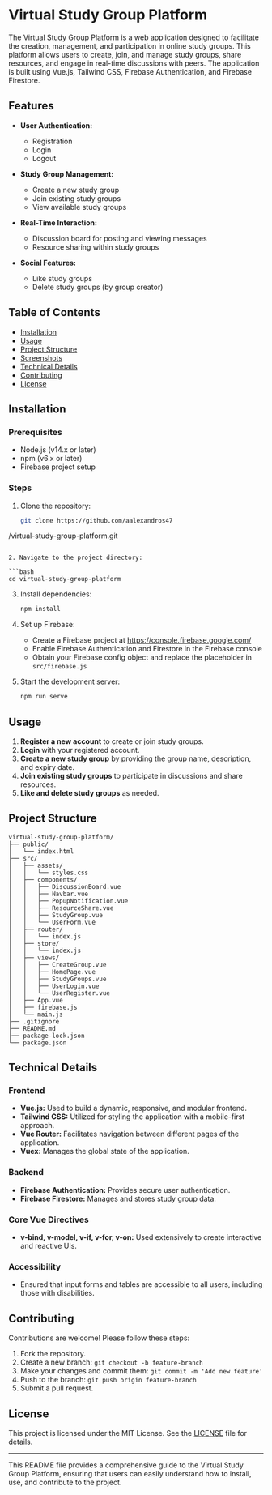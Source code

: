 # Virtual Study Group Platform

The Virtual Study Group Platform is a web application designed to facilitate the creation, management, and participation in online study groups. This platform allows users to create, join, and manage study groups, share resources, and engage in real-time discussions with peers. The application is built using Vue.js, Tailwind CSS, Firebase Authentication, and Firebase Firestore.

## Features

- **User Authentication:**
  - Registration
  - Login
  - Logout

- **Study Group Management:**
  - Create a new study group
  - Join existing study groups
  - View available study groups

- **Real-Time Interaction:**
  - Discussion board for posting and viewing messages
  - Resource sharing within study groups

- **Social Features:**
  - Like study groups
  - Delete study groups (by group creator)

## Table of Contents

- [Installation](#installation)
- [Usage](#usage)
- [Project Structure](#project-structure)
- [Screenshots](#screenshots)
- [Technical Details](#technical-details)
- [Contributing](#contributing)
- [License](#license)

## Installation

### Prerequisites

- Node.js (v14.x or later)
- npm (v6.x or later)
- Firebase project setup

### Steps

1. Clone the repository:

   ```bash
   git clone https://github.com/aalexandros47
/virtual-study-group-platform.git
   ```

2. Navigate to the project directory:

   ```bash
   cd virtual-study-group-platform
   ```

3. Install dependencies:

   ```bash
   npm install
   ```

4. Set up Firebase:

   - Create a Firebase project at https://console.firebase.google.com/
   - Enable Firebase Authentication and Firestore in the Firebase console
   - Obtain your Firebase config object and replace the placeholder in `src/firebase.js`

5. Start the development server:

   ```bash
   npm run serve
   ```

## Usage

1. **Register a new account** to create or join study groups.
2. **Login** with your registered account.
3. **Create a new study group** by providing the group name, description, and expiry date.
4. **Join existing study groups** to participate in discussions and share resources.
5. **Like and delete study groups** as needed.

## Project Structure

```
virtual-study-group-platform/
├── public/
│   └── index.html
├── src/
│   ├── assets/
│   │   └── styles.css
│   ├── components/
│   │   ├── DiscussionBoard.vue
│   │   ├── Navbar.vue
│   │   ├── PopupNotification.vue
│   │   ├── ResourceShare.vue
│   │   ├── StudyGroup.vue
│   │   └── UserForm.vue
│   ├── router/
│   │   └── index.js
│   ├── store/
│   │   └── index.js
│   ├── views/
│   │   ├── CreateGroup.vue
│   │   ├── HomePage.vue
│   │   ├── StudyGroups.vue
│   │   ├── UserLogin.vue
│   │   └── UserRegister.vue
│   ├── App.vue
│   ├── firebase.js
│   └── main.js
├── .gitignore
├── README.md
├── package-lock.json
└── package.json
```

## Technical Details

### Frontend

- **Vue.js:** Used to build a dynamic, responsive, and modular frontend.
- **Tailwind CSS:** Utilized for styling the application with a mobile-first approach.
- **Vue Router:** Facilitates navigation between different pages of the application.
- **Vuex:** Manages the global state of the application.

### Backend

- **Firebase Authentication:** Provides secure user authentication.
- **Firebase Firestore:** Manages and stores study group data.

### Core Vue Directives

- **v-bind, v-model, v-if, v-for, v-on:** Used extensively to create interactive and reactive UIs.

### Accessibility

- Ensured that input forms and tables are accessible to all users, including those with disabilities.

## Contributing

Contributions are welcome! Please follow these steps:

1. Fork the repository.
2. Create a new branch: `git checkout -b feature-branch`
3. Make your changes and commit them: `git commit -m 'Add new feature'`
4. Push to the branch: `git push origin feature-branch`
5. Submit a pull request.

## License

This project is licensed under the MIT License. See the [LICENSE](LICENSE) file for details.

---

This README file provides a comprehensive guide to the Virtual Study Group Platform, ensuring that users can easily understand how to install, use, and contribute to the project.
